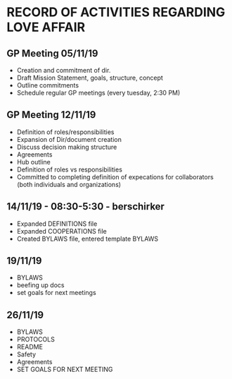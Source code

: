 # RECORD OF ACTIVITIES REGARDING LOVE AFFAIR

## GP Meeting 05/11/19

- Creation and commitment of dir.
- Draft Mission Statement, goals, structure, concept
- Outline commitments
- Schedule regular GP meetings (every tuesday, 2:30 PM)

## GP Meeting 12/11/19

- Definition of roles/responsibilities
- Expansion of Dir/document creation
- Discuss decision making structure
- Agreements
- Hub outline
- Definition of roles vs responsibilities
- Committed to completing definition of expecations for collaborators (both individuals and organizations)

## 14/11/19 - 08:30-5:30 - berschirker

- Expanded DEFINITIONS file
- Expanded COOPERATIONS file
- Created BYLAWS file, entered template BYLAWS

## 19/11/19

- BYLAWS
- beefing up docs
- set goals for next meetings

## 26/11/19

- BYLAWS
- PROTOCOLS
- README
- Safety
- Agreements
- SET GOALS FOR NEXT MEETING
